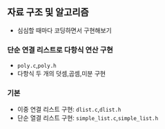 ## 자료 구조 및 알고리즘
- 심심할 때마다 코딩하면서 구현해보기


### 단순 연결 리스트로 다항식 연산 구현
- `poly.c`,`poly.h`
- 다항식 두 개의 덧셈,곱셈,미분 구현

### 기본
- 이중 연결 리스트 구현: `dlist.c`,`dlist.h`
- 단순 열결 리스트 구현: `simple_list.c`,`simple_list.h`